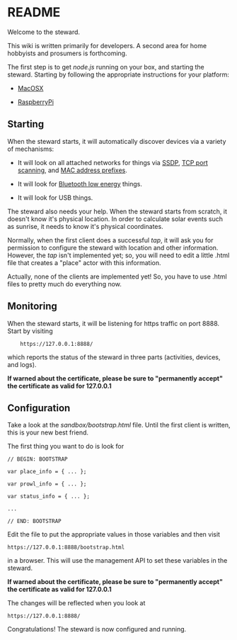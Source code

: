 # README
Welcome to the steward.

This wiki is written primarily for developers.
A second area for home hobbyists and prosumers is forthcoming.

The first step is to get _node.js_ running on your box, and starting the steward.
Starting by following the appropriate instructions for your platform:

* [MacOSX](MacOSX.md)

* [RaspberryPi](RaspberryPi.md)

## Starting

When the steward starts, it will automatically discover devices via a variety of mechanisms:

* It will look on all attached networks for things via [SSDP](http://en.wikipedia.org/wiki/Simple_Service_Discovery_Protocol),
[TCP port scanning](http://en.wikipedia.org/wiki/Port_scanning#TCP_scanning),
and [MAC address prefixes](http://en.wikipedia.org/wiki/Organizationally_Unique_Identifier).

* It will look for [Bluetooth low energy](http://en.wikipedia.org/wiki/Bluetooth_low_energy) things.

* It will look for USB things.

The steward also needs your help.
When the steward starts from scratch, it doesn't know it's physical location.
In order to calculate solar events such as sunrise, it needs to know it's physical coordinates.

Normally, when the first client does a successful _tap_,
it will ask you for permission to configure the steward with location and other information.
However, the _tap_ isn't implemented yet;
so, you will need to edit a little .html file that creates a "place" actor with this information.

Actually, none of the clients are implemented yet!
So, you have to use .html files to pretty much do everything now.

## Monitoring
When the steward starts, it will be listening for https traffic on port 8888.
Start by visiting

        https://127.0.0.1:8888/

which reports the status of the steward in three parts (activities, devices, and logs).

__If warned about the certificate, please be sure to "permanently accept" the certificate as valid for 127.0.0.1__


## Configuration

Take a look at the _sandbox/bootstrap.html_ file.
Until the first client is written, this is your new best friend.

The first thing you want to do is look for

    // BEGIN: BOOTSTRAP

    var place_info = { ... };

    var prowl_info = { ... };

    var status_info = { ... };

    ...

    // END: BOOTSTRAP

Edit the file to put the appropriate values in those variables and then visit

    https://127.0.0.1:8888/bootstrap.html

in a browser. This will use the management API to set these variables in the steward.

__If warned about the certificate, please be sure to "permanently accept" the certificate as valid for 127.0.0.1__

The changes will be reflected when you look at

    https://127.0.0.1:8888/

Congratulations! The steward is now configured and running.

